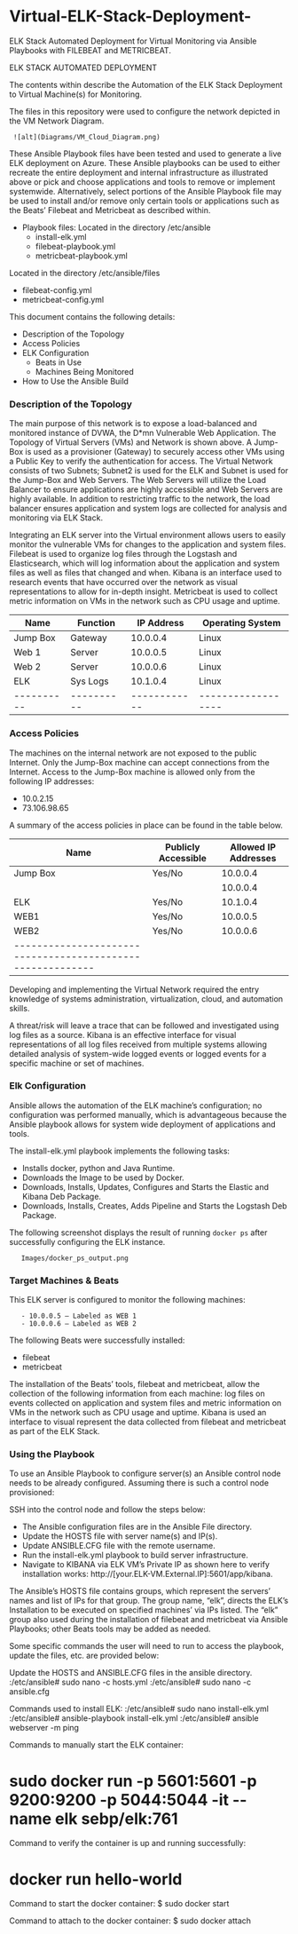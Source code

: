 # Virtual-ELK-Stack-Deployment-
ELK Stack Automated Deployment for Virtual Monitoring via Ansible Playbooks with FILEBEAT and METRICBEAT. 

ELK STACK AUTOMATED DEPLOYMENT

The contents within describe the Automation of the ELK Stack Deployment to Virtual Machine(s) for Monitoring.

The files in this repository were used to configure the network depicted in the VM Network Diagram.

     ![alt](Diagrams/VM_Cloud_Diagram.png)

These Ansible Playbook files have been tested and used to generate a live ELK deployment on Azure. These Ansible playbooks can be used to either recreate the entire deployment and internal infrastructure as illustrated above or pick and choose applications and tools to remove or implement systemwide. Alternatively, select portions of the Ansible Playbook file may be used to install and/or remove only certain tools or applications such as the Beats’ Filebeat and Metricbeat as described within.

- Playbook files:
Located in the directory /etc/ansible 
  - install-elk.yml
  - filebeat-playbook.yml
  - metricbeat-playbook.yml

Located in the directory /etc/ansible/files
  - filebeat-config.yml
  - metricbeat-config.yml

This document contains the following details:
- Description of the Topology
- Access Policies
- ELK Configuration
  - Beats in Use
  - Machines Being Monitored
- How to Use the Ansible Build


### Description of the Topology

The main purpose of this network is to expose a load-balanced and monitored instance of DVWA, the D*mn Vulnerable Web Application. The Topology of Virtual Servers (VMs) and Network is shown above. A Jump-Box is used as a provisioner (Gateway) to securely access other VMs using a Public Key to verify the authentication for access. The Virtual Network consists of two Subnets; Subnet2 is used for the ELK and Subnet is used for the Jump-Box and Web Servers. The Web Servers will utilize the Load Balancer to ensure applications are highly accessible and Web Servers are highly available. In addition to restricting traffic to the network, the load balancer ensures application and system logs are collected for analysis and monitoring via ELK Stack.

Integrating an ELK server into the Virtual environment allows users to easily monitor the vulnerable VMs for changes to the application and system files. Filebeat is used to organize log files through the Logstash and Elasticsearch, which will log information about the application and system files as well as files that changed and when. Kibana is an interface used to research events that have occurred over the network as visual representations to allow for in-depth insight. Metricbeat is used to collect metric information on VMs in the network such as CPU usage and uptime.  

| Name     | Function | IP Address | Operating System |
|----------|----------|------------|------------------|
| Jump Box | Gateway  | 10.0.0.4   | Linux            |
| Web 1    | Server   | 10.0.0.5   | Linux            |
| Web 2    | Server   | 10.0.0.6   | Linux            |
| ELK      | Sys Logs | 10.1.0.4   | Linux            |
|----------|----------|------------|------------------|


### Access Policies

The machines on the internal network are not exposed to the public Internet. Only the Jump-Box machine can accept connections from the Internet. Access to the Jump-Box machine is allowed only from the following IP addresses:

- 10.0.2.15
- 73.106.98.65

A summary of the access policies in place can be found in the table below.

| Name     | Publicly Accessible | Allowed IP Addresses    |
|----------|---------------------|-------------------------|
| Jump Box | Yes/No              | 10.0.0.4 | 73.106.98.65 |
|          |                     | 10.0.0.4 | 10.0.2.15    |
| ELK      | Yes/No              | 10.1.0.4 | 10.0.0.4     |
| WEB1     | Yes/No              | 10.0.0.5 | 20.28.147.167|
| WEB2     | Yes/No              | 10.0.0.6 | 20.28.147.167|
|----------------------------------------------------------|
Developing and implementing the Virtual Network required the entry knowledge of systems administration, virtualization, cloud, and automation skills.

A threat/risk will leave a trace that can be followed and investigated using log files as a source. Kibana is an effective interface for visual representations of all log files received from multiple systems allowing detailed analysis of system-wide logged events or logged events for a specific machine or set of machines.


### Elk Configuration

Ansible allows the automation of the ELK machine’s configuration; no configuration was performed manually, which is advantageous because the Ansible playbook allows for system wide deployment of applications and tools. 

The install-elk.yml playbook implements the following tasks:
- Installs docker, python and Java Runtime.
- Downloads the Image to be used by Docker.
- Downloads, Installs, Updates, Configures and Starts the Elastic and Kibana Deb Package.
- Downloads, Installs, Creates, Adds Pipeline and Starts the Logstash Deb Package.

The following screenshot displays the result of running `docker ps` after successfully configuring the ELK instance.

       
       Images/docker_ps_output.png


### Target Machines & Beats

This ELK server is configured to monitor the following machines:

       - 10.0.0.5 – Labeled as WEB 1
       - 10.0.0.6 – Labeled as WEB 2


The following Beats were successfully installed: 
- filebeat
- metricbeat

The installation of the Beats’ tools, filebeat and metricbeat, allow the collection of the following information from each machine: log files on events collected on application and system files and metric information on VMs in the network such as CPU usage and uptime. Kibana is used an interface to visual represent the data collected from filebeat and metricbeat as part of the ELK Stack.


### Using the Playbook

To use an Ansible Playbook to configure server(s) an Ansible control node needs to be already configured. Assuming there is such a control node provisioned: 

SSH into the control node and follow the steps below:
- The Ansible configuration files are in the Ansible File directory.
- Update the HOSTS file with server name(s) and IP(s).
- Update ANSIBLE.CFG file with the remote username. 
- Run the install-elk.yml playbook to build server infrastructure.
- Navigate to KIBANA via ELK VM’s Private IP as shown here to verify 
  installation works: http://[your.ELK-VM.External.IP]:5601/app/kibana.

The Ansible’s HOSTS file contains groups, which represent the servers’ names and list of IPs for that group. The group name, “elk”, directs the ELK’s Installation to be executed on specified machines’ via IPs listed. The “elk” group also used during the installation of filebeat and metricbeat via Ansible Playbooks; other Beats tools may be added as needed.

Some specific commands the user will need to run to access the playbook, update the files, etc. are provided below:

Update the HOSTS and ANSIBLE.CFG files in the ansible directory.
       :/etc/ansible# sudo nano -c hosts.yml 
       :/etc/ansible# sudo nano -c ansible.cfg
       
Commands used to install ELK:
       :/etc/ansible# sudo nano install-elk.yml 
       :/etc/ansible# ansible-playbook install-elk.yml 
       :/etc/ansible# ansible webserver -m ping      

Commands to manually start the ELK container:
# sudo docker run -p 5601:5601 -p 9200:9200 -p 5044:5044 -it --name elk sebp/elk:761

Command to verify the container is up and running successfully:
# docker run hello-world

Command to start the docker container:
$ sudo docker start <container name>

Command to attach to the docker container:
$ sudo docker attach <container name>


